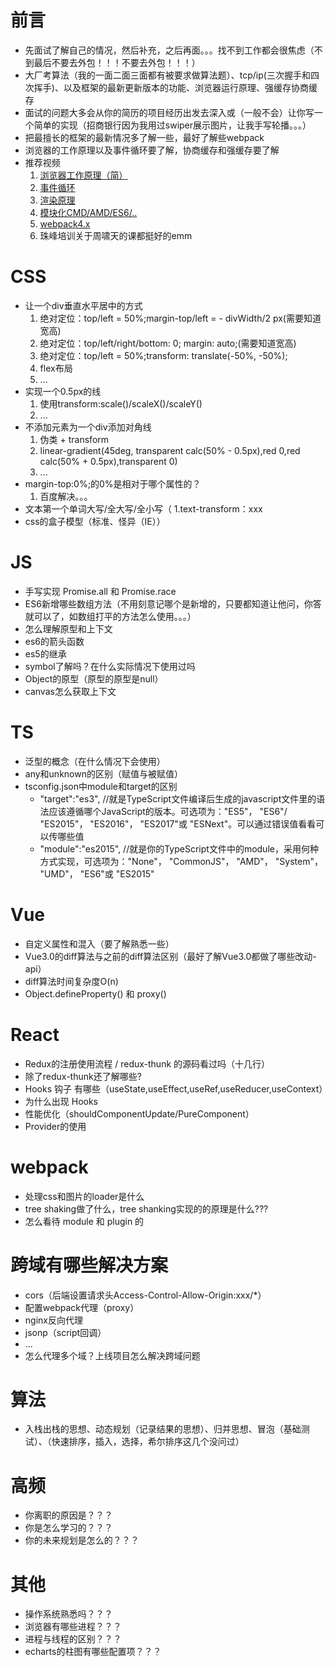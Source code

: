 # 前言
- 先面试了解自己的情况，然后补充，之后再面。。。找不到工作都会很焦虑（不到最后不要去外包！！！不要去外包！！！）
- 大厂考算法（我的一面二面三面都有被要求做算法题）、tcp/ip(三次握手和四次挥手)、以及框架的最新更新版本的功能、浏览器运行原理、强缓存协商缓存
- 面试的问题大多会从你的简历的项目经历出发去深入或（一般不会）让你写一个简单的实现（招商银行因为我用过swiper展示图片，让我手写轮播。。。）
- 把最擅长的框架的最新情况多了解一些，最好了解些webpack
- 浏览器的工作原理以及事件循环要了解，协商缓存和强缓存要了解
- 推荐视频
  1. [浏览器工作原理（简）](https://www.bilibili.com/video/BV1ZE411r7ri)
  2. [事件循环](https://www.bilibili.com/video/BV1K4411D7Jb)
  3. [渲染原理](https://www.bilibili.com/video/BV13f4y147dC)
  4. [模块化CMD/AMD/ES6/..](：https://www.bilibili.com/video/BV18s411E7Tj)
  5. [webpack4.x](https://www.bilibili.com/video/BV1e7411j7T5)
  6. 珠峰培训关于周啸天的课都挺好的emm
# CSS
- 让一个div垂直水平居中的方式
  1. 绝对定位：top/left = 50%;margin-top/left = - divWidth/2 px(需要知道宽高)
  2. 绝对定位：top/left/right/bottom: 0; margin: auto;(需要知道宽高)
  3. 绝对定位：top/left = 50%;transform: translate(-50%, -50%);
  4. flex布局
  5. ...
- 实现一个0.5px的线
  1. 使用transform:scale()/scaleX()/scaleY()
  2. ...
- 不添加元素为一个div添加对角线
  1. 伪类 + transform
  2. linear-gradient(45deg, transparent calc(50% - 0.5px),red 0,red calc(50% + 0.5px),transparent 0)
  3. ...
- margin-top:0%;的0%是相对于哪个属性的？
  1. 百度解决。。。
- 文本第一个单词大写/全大写/全小写（
  1.text-transform：xxx
- css的盒子模型（标准、怪异（IE））
# JS
- 手写实现 Promise.all 和 Promise.race
- ES6新增哪些数组方法（不用刻意记哪个是新增的，只要都知道让他问，你答就可以了，如数组打平的方法怎么使用。。。）
- 怎么理解原型和上下文
- es6的箭头函数
- es5的继承
- symbol了解吗？在什么实际情况下使用过吗
- Object的原型（原型的原型是null）
- canvas怎么获取上下文
# TS
- 泛型的概念（在什么情况下会使用）
- any和unknown的区别（赋值与被赋值）
- tsconfig.json中module和target的区别
  - "target":"es3", //就是TypeScript文件编译后生成的javascript文件里的语法应该遵循哪个JavaScript的版本。可选项为："ES5"， "ES6"/ "ES2015"， "ES2016"， "ES2017"或 "ESNext"。可以通过错误值看看可以传哪些值
  - "module":"es2015", //就是你的TypeScript文件中的module，采用何种方式实现，可选项为："None"， "CommonJS"， "AMD"， "System"， "UMD"， "ES6"或 "ES2015"
# Vue
- 自定义属性和混入（要了解熟悉一些）
- Vue3.0的diff算法与之前的diff算法区别（最好了解Vue3.0都做了哪些改动-api）
- diff算法时间复杂度O(n)
- Object.defineProperty() 和 proxy()
# React
- Redux的注册使用流程 / redux-thunk 的源码看过吗（十几行）
- 除了redux-thunk还了解哪些?
- Hooks 钩子 有哪些（useState,useEffect,useRef,useReducer,useContext）
- 为什么出现 Hooks
- 性能优化（shouldComponentUpdate/PureComponent）
- Provider的使用
# webpack
- 处理css和图片的loader是什么
- tree shaking做了什么，tree shanking实现的的原理是什么???
- 怎么看待 module 和 plugin 的 
# 跨域有哪些解决方案
- cors（后端设置请求头Access-Control-Allow-Origin:xxx/*）
- 配置webpack代理（proxy）
- nginx反向代理
- jsonp（script回调）
- ...
- 怎么代理多个域？上线项目怎么解决跨域问题
# 算法
- 入栈出栈的思想、动态规划（记录结果的思想）、归并思想、冒泡（基础测试）、（快速排序，插入，选择，希尔排序这几个没问过）

# 高频
- 你离职的原因是？？？
- 你是怎么学习的？？？
- 你的未来规划是怎么的？？？

# 其他
- 操作系统熟悉吗？？？
- 浏览器有哪些进程？？？
- 进程与线程的区别？？？
- echarts的柱图有哪些配置项？？？